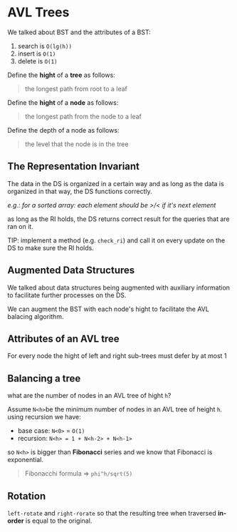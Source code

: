 # AVL Trees

We talked about BST and the attributes of a BST:

1. search is `O(lg(h))`
2. insert is `O(1)`
3. delete is `O(1)`

Define the **hight** of a **tree** as follows:
> the longest path from root to a leaf

Define the **hight** of a **node** as follows:
> the longest path from the node to a leaf

Define the depth of a node as follows:
> the level that the node is in the tree

## The Representation Invariant
The data in the DS is organized in a certain way and as long as the data is organized in that way, the DS functions correctly.

_e.g.: for a sorted array: each element should be >/< if it's next element_

as long as the RI holds, the DS returns correct result for the queries that are ran on it.

TIP: implement a method (e.g. `check_ri`) and call it on every update on the DS to make sure the RI holds.

## Augmented Data Structures
We talked about data structures being augmented with auxiliary information to facilitate further processes on the DS.

We can augment the BST with each node's hight to facilitate the AVL balacing algorithm.

## Attributes of an AVL tree

For every node the hight of left and right sub-trees must defer by at most 1

## Balancing a tree

what are the number of nodes in an AVL tree of hight `h`?

Assume `N<h>`be the minimum number of nodes in an AVL tree of height `h`.
using recursion we have:
* base case: `N<0>` = `O(1)`
* recursion: `N<h> = 1 + N<h-2> + N<h-1>`

so `N<h>` is bigger than **Fibonacci** series and we know that Fibonacci is exponential.

> Fibonacchi formula => `phi^h/sqrt(5)`

## Rotation

`left-rotate` and `right-rorate` so that the resulting tree when traversed **in-order** is equal to the original.